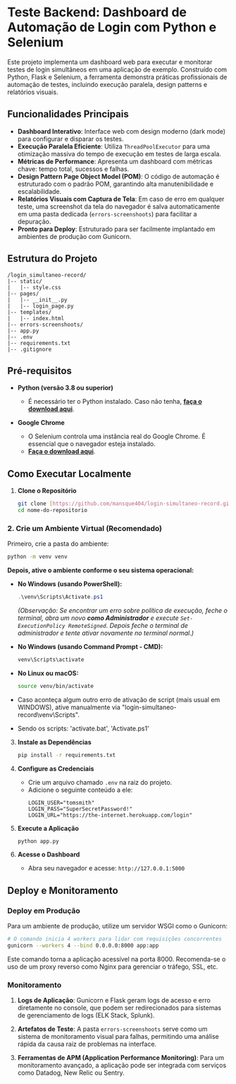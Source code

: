 # Teste Backend: Dashboard de Automação de Login com Python e Selenium

Este projeto implementa um dashboard web para executar e monitorar testes de login simultâneos em uma aplicação de exemplo. Construído com Python, Flask e Selenium, a ferramenta demonstra práticas profissionais de automação de testes, incluindo execução paralela, design patterns e relatórios visuais.

## Funcionalidades Principais

-   **Dashboard Interativo**: Interface web com design moderno (dark mode) para configurar e disparar os testes.
-   **Execução Paralela Eficiente**: Utiliza `ThreadPoolExecutor` para uma otimização massiva do tempo de execução em testes de larga escala.
-   **Métricas de Performance**: Apresenta um dashboard com métricas chave: tempo total, sucessos e falhas.
-   **Design Pattern Page Object Model (POM)**: O código de automação é estruturado com o padrão POM, garantindo alta manutenibilidade e escalabilidade.
-   **Relatórios Visuais com Captura de Tela**: Em caso de erro em qualquer teste, uma screenshot da tela do navegador é salva automaticamente em uma pasta dedicada (`errors-screenshoots`) para facilitar a depuração.
-   **Pronto para Deploy**: Estruturado para ser facilmente implantado em ambientes de produção com Gunicorn.

## Estrutura do Projeto

```
/login_simultaneo-record/
|-- static/
|   |-- style.css
|-- pages/
|   |-- __init__.py
|   |-- login_page.py
|-- templates/
|   |-- index.html
|-- errors-screenshoots/  
|-- app.py
|-- .env                   
|-- requirements.txt
|-- .gitignore            
```

## Pré-requisitos

-   **Python (versão 3.8 ou superior)**
    -   É necessário ter o Python instalado. Caso não tenha, [**faça o download aqui**](https://www.python.org/downloads/).

-   **Google Chrome**
    -   O Selenium controla uma instância real do Google Chrome. É essencial que o navegador esteja instalado.
    -   [**Faça o download aqui**](https://www.google.com/chrome/).

## Como Executar Localmente

1.  **Clone o Repositório**
    ```bash
    git clone [https://github.com/mansque404/login-simultaneo-record.git](https://github.com/mansque404/login-simultaneo-record.git)
    cd nome-do-repositorio
    ```

### 2. Crie um Ambiente Virtual (Recomendado)

Primeiro, crie a pasta do ambiente:
```bash
python -m venv venv
```

**Depois, ative o ambiente conforme o seu sistema operacional:**

* **No Windows (usando PowerShell):**
    ```powershell
    .\venv\Scripts\Activate.ps1
    ```
    *(Observação: Se encontrar um erro sobre política de execução, feche o terminal, abra um novo **como Administrador** e execute `Set-ExecutionPolicy RemoteSigned`. Depois feche o terminal de administrador e tente ativar novamente no terminal normal.)*

* **No Windows (usando Command Prompt - CMD):**
    ```cmd
    venv\Scripts\activate
    ```

* **No Linux ou macOS:**
    ```bash
    source venv/bin/activate
    ```
    
 * Caso aconteça algum outro erro de ativação de script (mais usual em WINDOWS), ative manualmente via "login-simultaneo-record\venv\Scripts".
 * Sendo os scripts: 'activate.bat', 'Activate.ps1'

3.  **Instale as Dependências**
    ```bash
    pip install -r requirements.txt
    ```

4.  **Configure as Credenciais**
    * Crie um arquivo chamado `.env` na raiz do projeto.
    * Adicione o seguinte conteúdo a ele:
        ```.env
        LOGIN_USER="tomsmith"
        LOGIN_PASS="SuperSecretPassword!"
        LOGIN_URL="https://the-internet.herokuapp.com/login"
        ```

5.  **Execute a Aplicação**
    ```bash
    python app.py
    ```

6.  **Acesse o Dashboard**
    * Abra seu navegador e acesse: `http://127.0.0.1:5000`

## Deploy e Monitoramento

### **Deploy em Produção**

Para um ambiente de produção, utilize um servidor WSGI como o Gunicorn:

```bash
# O comando inicia 4 workers para lidar com requisições concorrentes
gunicorn --workers 4 --bind 0.0.0.0:8000 app:app
```
Este comando torna a aplicação acessível na porta 8000. Recomenda-se o uso de um proxy reverso como Nginx para gerenciar o tráfego, SSL, etc.

### **Monitoramento**

1.  **Logs de Aplicação**: Gunicorn e Flask geram logs de acesso e erro diretamente no console, que podem ser redirecionados para sistemas de gerenciamento de logs (ELK Stack, Splunk).

2.  **Artefatos de Teste**: A pasta `errors-screenshoots` serve como um sistema de monitoramento visual para falhas, permitindo uma análise rápida da causa raiz de problemas na interface.

3.  **Ferramentas de APM (Application Performance Monitoring)**: Para um monitoramento avançado, a aplicação pode ser integrada com serviços como Datadog, New Relic ou Sentry.
